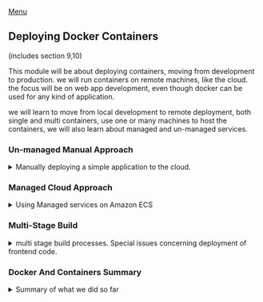 <!--
ignore these words in spell check for this file
// cSpell:ignore dockerized simplenodeapp FARGATE
-->

[Menu](../README.md)

## Deploying Docker Containers
(includes section 9,10)

This module will be about deploying containers, moving from development to production. we will run containers on remote machines, like the cloud.\
the focus will be on web app development, even though docker can be used for any kind of application.

we will learn to move from local development to remote deployment, both single and multi containers, use one or many machines to host the containers, we will also learn about managed and un-managed services.

### Un-managed Manual Approach

<details>
<summary>
Manually deploying a simple application to the cloud.
</summary>

A basic, simple, hands-on process of getting an application to run on a remote machine. we do everything manually, from setting the machine, opening the ports, getting the image and running it.

the examples in the course are for amazon's AWS.\
**(Note: i used the docker labs playground instead of AWS)**

#### From Development To Production

so far, we only focused on development, but containers, as their namesakes, are ideal for deployment. they protect us from having different development and production environments. the environment is inside the container. we have an isolated, standalone environment that is the same in the development stage and the deployment stage. they are reproducible, easy to share and use.\
this protects us from surprises, if we run it in a container locally, it should work the same in a container that's running in a remote machine.

- Bind Mounts shouldn't be used in production.
- Containerized apps might need a build step that happens in the deployment stage (such as React apps).
- Multi-container project might need to be split across multiple hosts/remote machine in the deployment.
- There are tradeoffs, we might have less control and less responsibility when deploying containers remotely.

#### Deployment Process & Providers

The basic first example is a standalone nodeJS application. no database, no frontend. just one container that runs one image. 
our process is simply:
> Install Docker on a remote host (e.g. via SSH), push and pull image, run container based on image on remote host.

for this, we need a remote machine, some service that can host our container and run it. the major hosting providers are
- Amazon Web Services (AWS)
- Microsoft Azure
- Google Cloud

those three can give us much more than web hosting. and they have good defaults to use. in this course we will use AWS, this requires a credit card to pay for hosting.

we will use an amazon EC2 service.

#### Getting Started With An Example

deploying a basic node application to AWS EC2.
> AWS EC2 is a service that allows you to spin up and manage your own remote machines.

we will get this example working in three steps:
> 1. Create and launch EC2 instance, VPC and security group.\
>   (VPC - virtual public cloud)
> 2. Configure security groupe to expose all required ports to WWW
> 3. Connect to instance (SSH), install docker and run container.

lets get the simple application in the folder "basic-deployment". it's a really basic application that simply serves a static page. we can create a docker-compose file, but we won't do this right now.


```sh
cd basic-deployment\
docker image build -t simplenodeapp .
docker container run --rm -d -p 3000:80 --name simple simplenodeapp
docker container stop simple
```

we check the browser.

#### Bind Mounts In Production

in this application, we aren't using bind mounts. 

In development, we encapsulate the runtime environment, but we are fine if the source code comes from the local machine. and it's even better if it can respond to changes in it. this makes development faster, without restarting the container or building the image again.\
For production, we want the container to have everything inside it, and not to depend on anything from inside. the image is the single source of truth. we don't look outside to get the code. this is why we use `COPY` when we build the image, and we don't use bind mounts.

we could have both the copy and the bind mount, the volumes are declared outside the dockerfile, this way we can use the same file for both development and production. had we used a docker-compose file, we might have had those bind commands inside it, but we will look at this issue later.

#### Introducing AWS & EC2

now we want to take this image and deploy it somewhere. we want the remote machine to run the image. we need an account and a credit card to sign up.

we should see something called *AWS Management Console*, where we search for EC2, we look for an option to launch a new instance.

#### Connecting to an EC2 Instance

we should now see a wizard to select which instance we get. e should take an x86 linux system, and be sure we take the three instance and choose something with simple memory requirement, in the example, it's t2.micro. we then need to make sure there is a VPC network configured.

now we get a screen to get a key-pair, which is something that allows us to connect to the machine with SSH. we can't lose this key, as it's only possible to get it once. we shouldn't share this key. this file is *.pem* extension, a base64-encoded certificate.

we should now launch the instance and see that it's running.\
we will now connect to it with ssh (secure shell). in linux we get this out of the box, in windows we either use **WSL2** or a ssh client such as **putty**.\
we click on the 'connect' button to get the commands to ssh into the machine.


in linux, we might need to use the command to give our permissions, then we run the shell command with the *-i* (identity_file) flag to connect to it.
```sh
chmod 400 key.pem
ssh -i "key.pem" machine@somewhere.region.provider.com
``` 
this will change how our shell prompt looks.


note: we can configure the security groups after we connect to the instance.

#### Installing Docker on a Virtual Machine

when we are inside the remote machine, we need to install docker. we will use the yum package manager for this. we will also use some amazon provided stuff

```sh
sudo yum update -y
sudo amazon-linux-extras install docker
sudo service docker start
```

now we got docker installed and running, and we can try typing in some commands to see that it behaves like we expect it to.

if we were using something else other than amazon EC2, we would need to install docker differently, as described in the documentation for [installing docker](https://docs.docker.com/engine/install/).

#### Pushing our local Image to the Cloud

now that we have docker running, we need to bring the image to the remote machine.
we can either bring the source code to the remote machine and build the image there, or build the image locally and then get it from the remote machine.

obviously, docker is all about the later option. we don't want to do all the work on the remote machine, it's just repeated work.

we can do this with docker hub, we publish our image to it, and then pull it from the remote machine. we login to our docker-hub example, create a new repository (public). and now we need to push our image to it. lets have a .dockerignore file inside, we want to ignore node_modules, dockerfile and any .pem files.


```sh
docker image build -t node-dep-example .
docker image tag node-dep-example repo/node-example-1
docker image tag node-dep-example repo/node-example-2
docker image ls -a
#remove tagged and check that it's gone
docker image rm repo/node-example-2
docker image ls -a
#login into docker hub, with username and password
docker login 
docker image push repo/node-example-2
```

#### Running & Publishing the App (on EC2)

now we go back to the remote machine with our ssh connection. we can get the image from the dockerhub repository and run it as we always do.

```sh
docker container run --rm -d --name simple -p 80:80 academind/node-example-1
docker container ls -a
```

in aws we might get a permission issues, for now we simply add the `sudo` to bypass this. it isn't the right thing to do in real world situations.

we go back to the AWS dashboard and look at our instances, we will see public ip. when we enter it in the browser we don't get anything. this isn't a bug, it's a security group issue. we can find it and click on the security to see which traffic is allowed in and out of the instance. all outbound traffic is allowed, which is why we could get the image from docker hub. but only one port is allowed for inbound traffic, this is port 22, which is how the ssh protocol works (together with the key).

we want to allow incoming HTTP access. sw we need to edit the rules and allow http (source: anywhere). and now we can try entering the public ip4 address in our browser and see the static page.

we could also run a docker-compose file on a remote machine, we would need to make adjustments to avoid building images and just take them from the hub.

#### Managing & Updating the Container / Image

there are more advanced ways to deploy applications on the cloud, such as using a custom domain, having multiple containers, etc...

if we updated the code and wanted to push the changes to the remote machine, we would need to rebuild the image, push it again into the repository, and then stop the container, get the image again and run again.\
We need to make sure we are using the updated version. we can either pull the image manually or add a flag to indicate that it should always pull the images again.

```sh
docker image pull academind/node-example-1
# or
docker container run --rm -d --name simple --pull "always" -p 80:80 academind/node-example-1
```

to shut everything down, we can stop the running container, but we can also shut the EC2 instance entirely and choose to terminate it. this will remove it entirely, we can also stop it from running without deleting all the settings.

#### Disadvantages of our Current Approach

we saw how to deploy a simple application on a remote machine, the only thing we needed to install was the docker program. this approach was simple, but it was manual and required us to setup everything.
we are fully responsible for this machine, the configuration and the security of it. we managed the network, the firewall and the security groups, the hardware and the OS. and everything must be done via ssh.

we really want a workflow that can do everything for us. this is what we call a 'Managed' approach. and that will be the next part.

</details>

### Managed Cloud Approach

<details>
<summary>
Using Managed services on Amazon ECS
</summary>

Important: the AWS free tier doesn't include Amazon ECS, so following the course examples will cost us. we also need to be sure we remove all of our resources to avoid paying for them. these resources also include load balancers and NAT gateways.

#### From Manual Deployment to Managed Services

the manual approach gives us total control, but also more responsibility, we have more options, but we also need to take care of more things. we can try and go for a more managed approach, where we don't create the remote machine on our own, but we use a managed machine instead.

Amazon ECS (Elastic Container Service) is a managed machine, other cloud providers also have this option. the cloud provider takes care of creating, managing, updating, monitoring and scaling our application. we now also need to use their tools to orchestrate (manage) the containers, we won't be using `docker container` commands anymore. each service has different commands.

#### Deploying with AWS ECS: A Managed Docker Container Service

we go back to amazon, and get an instance of ECS (this a paid service). we would see a ECS wizard.

There are four layers to ECS:
- Clusters
- Services
- Tasks
- Containers

we already know about containers, so we click to edit our custom container, we give it a name and the image, the ports and any memory limitations. this screen is like the `docker container run` command. we only specify the internal port, the external port is the same. we can add environment arguments or overwrite the starting command and the working directory.

there is also health check, timeouts, network settings, storage and logging (we can use AWS CloudWatch logs).

the next layer is the tasks, a task is blue print for the application, how the machine should be created. we will use **FARGATE** by default, which is a 'serverless' method that is very cost effective, we could also use ECS2, but that will cost more.

the third layer is the service, where we can add a load balancer.

the final layer is the cluster, the overall network of machine in which our services run.

once this starts up, we can start viewing the details of each layer, and eventually we see the public ip.

#### More on AWS

if we want to learn more about AWS, we can look at the martials in the [academind](https://academind.com/tutorials/aws-the-basics) website.

FARGATE is an aws specific thing, it only creates the server when it's needed (a request is made), so it costs less.

we also set up the task memory and CPU, which we can ask AWS to automatically scale up if it encounters high loads of requests.

#### Updating Managed Containers

what if we want to update our image? how will we get this reflected on the ECS service?

as before, we push the new image to the cloud, and we find the tasks tab in the AWS dashboard and click 'create new revision', don't change anything, and click 'create', and then 'Actions->Update Service". once the new task is up, we can go to the new public ip and see the updated version. it will be a different ip address then before. we could use custom domain names to ensure it has the same address.

#### Preparing a Multi-Container App

we will also try a multi container applications. one container with mongoDB and one with our backend service.

we should delete all the resources: services and clusters.

we won't use docker-compose for deployment. it's good for development on one local machine, but less for deployment on remote multiple machines. each cloud vendor has different requirements for how to specify stuff. the compose file is still useful as a reminder to what we want to do.

in AWS ECS we can't use the nice way to find the address of the other containers. in local development, when we use docker-compose, everything goes into the same network. but on the cloud the containers won't necessarily run on the same machine.\
however, if the containers are running in the same task, then they are guaranteed to run on the same machine, in this case, we can use localhost address again. so let's store this as environment variable and build our image again, then push it into dockerhub.

speaking of which, we need to feed in the environment variables.

#### Configuring the NodeJS Backend Container

we click of cluster, "create cluster", "networking only", provide a name check "create VPC" and use the default. the cluster is just the surrounding network, this might take a few minutes. we need to create tasks and services. we create a new "task definition", and assign it to FARGATE.\
it's important that the task role is **ecsTakExecutionRole**.\
we now add the container, choose the image, open port 80.

in the development stage, we used nodemon to have live updates of the code, but it won't matter in production, so we change the "command" field to run node, rather than the npm start to run a script. for the environment variables, we can't use a file, we must enter the key:value pairs. we did this to have 'localhost' as an environment variable.

we don't have storage and volumes because we aren't using bind mounts in production.

#### Deploying a Second Container & A Load Balancer

now we want another container, it will run in the same task (to ensure it runs in the same machine), we map the port 27017 as mongo expects, and we pass the environment variables for user name and password.

this a database, so we eventually will fill in the storage and logging part. but later.

we then create the task, and now we create the service with the task we just created. we need to select the created VPC, use the two subnets and enable "auto assign public ip".

we will also create and "Application Load Balancer", if one isn't found, we follow along the interface to create one on the same vpc. and we select the security group, and choose the routing and registering targets. follow the screens and eventually create the server.

we can use postman to send http requests with a goal to the backend and then see the updated list.

#### Using a Load Balancer for a Stable Domain

every time we deploy an updated image, the public ip is changed. we don't want this.

we can fix it with the load balancer. currently, the load balancer does healthcheck-s to the services, but we didn't set it up correctly, because it tries accessing a url which we didn't define in the application. we also didn't set the correct security group.

if we fix everything, then the DNS name should be the correct address, rather than the changing IP address.

#### Using EFS Volumes with ECS

we update our image, and force re-deployment, the old task keeps running until the new on is running properly, it is then removed after few minute.

now we try to get the goals again, but the old data is lost. we don't have data persistency. once we update a service, we lose the containers and the data stored inside them.

in the local development, we solved this with using volumes, we should do the same in the production deployment.

we go to the task definition, "add volume" and choose EFS (elastic file system). we need to create a file system with amazon, and make it use the vpc we are using. we now click 'customize' and change the network access, we need to change the security group - we create a new one under the vpc, and choose inbound rules with NFS type. we follow the instructions and set the file system as a volume.

we now edit the mongodb configuration a click 'mount point' and set the container path (like what we had in the docker run command),  we also need to choose platform version 1.4.0 and above (latest didn't work in the video).

now the service restarts the task and containers and we will have persistent data, even if we later restart the tasks again (update, "[x]force new deployment")

we have many stopped tasks, which we can see the reasons for failing, in mongoDB this bites us in the ass. the new task tries to get the lock, but it's already held by the previous one task.

we won't bother solving this problem for now, as we are planning to replace the mongoDB with something else later. we simply remove the task manually instead of having a rolling update.

#### Our Current Architecture

we currently have a backend container and a mongodb container, both resting inside the same task, we also have a volume with AWS EFS Storage that gives us data persistency. we also have a load balancer that gives us a consistent ip address.

#### Databases & Containers: An Important Consideration

we can manage our own Database containers,just like how we do it locally, but there are some issues.
- scaling and managing availability can be challenging, we might need multiple instances that have to be synched.
- performance when there is a traffic spike
- backups and security

these are things that are mostly unique to deployment situations, they don't matter much in development.

therefore, we should consider moving our self-managed database outside, and use  managed database service, such as AWS RDS (relational database service), MongoDB Atlas, or others.

this is another form of tradeoff, we can manage the database on our own, but we can also use a generic solution. mongoDB atlas is a cloud based version of mongoDB, which makes scaling and synchronizing easier.

#### Moving to MongoDB Atlas

we can use MongoDB atlas for free for now, we log-in into the mongoDB atlas website, and create a cluster, we choose the shared-cluster (which is free), we choose a cloud provider (doesn't matter which), we choose the free tier and follow the instructions. this will give us cloud mongoDB to which we can connect. we replace the connection string to point to the new storage.

we now need to choose if we use the cloud option during development, or if we continue using the local version for development to avoid eating up our data quota. this might mean we have different versions of mongo db, so we need to align the mongo version of the container with that of the cloud version (which usually lags behind the desktop version).

if we decide to use the cloud service in both cases, we can choose which database we use in the code with environment variables, to avoid contaminations.


```js
mongoose.connect(
  `mongodb+srv://${process.env.MONGODB_USERNAME}:${process.env.MONGODB_PASSWORD}@${process.env.MONGODB_URL}/${process.env.MONGODB_NAME}?retryWrites=true&w=majority`,
);
```

we can now get rid of the mongodb container, this also means we don't need the named volume, and so on, we also should remove the "depends_on:" key. this fails because of mongoDB atlas has it's own security, and we didn't configure them yet, we need to allow connections from IPs (whitelist), add and configure users with proper roles and privileges (read & write, admin).

now things should work from the local development environment.

#### Using MongoDB Atlas in Production

we switched over to MongoDB Atlas because we wanted to use it in production, we enter the task definition configuration, and delete the container for DB, we also remove the file system resource which is no longer needed, and we can also delete the security group.

we now change the URL from localhost and use the new credentials, and use the production environment. and we update the task again, which will now use the external mongoDB atlas service.

</details>

### Multi-Stage Build

<details>
<summary>
multi stage build processes. Special issues concerning deployment of frontend code.
</summary>

we are still missing the frontend part of the application. we want our React SPA (single page application) deployed as part of the cluster. while this seems easy, there is a specific issue.  most front end applications have a build step, which we usually ignore during development.

#### Understanding a Common Problem

some apps and projects have a build step, in web development, this means an optimization script that runs after development but before deployment. the development and the production setup isn't the same.

This happens in react, angular, vue and other, they all have code that isn't executable by the browser, but is compiled/transpiled into code that can run in the browser. this is the work of the bundler (such as parcel). other stuff that happen is code optimization and minification. the development stage also has a way to serve the files (with `npm start`). this development server isn't suited for use in production, it's too resource intensive.

all these frameworks have a build script, such as 'react-script build' that produces production ready code, which can then be served by any webserver. but this isn't enough, even if we tell our container to run the build command, it won't create a suitable server.

so this is our problem, we need a production ready code and something to serve it.

#### Creating a "build-only" Container

when we develop a ReactJS app, we get live-reloading (when source code changes), development servers, and it uses un-optimized javascript code and features that aren't supported by all browsers.\
when we deploy th app, we want optimized code that will work with all browsers, and without that attached server.

we need our reactApp to be different for development and production. we actually don't need the *node* image, because the nodeJs is used to give us the server, not for the code itself.


we tackle this issue by adding another dockerfile, this one called "Dockerfile.prod". we will also need a server to serve them.

#### Introducing Multi-Stage Builds

Multistage build allow us one docker file, but with multiple steps, that can use the results from one result (copy files and folder that were created earlier). we can then run all the step or just some of them. we can also switch between base images once we finished with the earlier.

We use the `as` keyword to label steps, we can then copy from those steps with `--from=<step name>`, so we can grab the files from the build folder that was created in the build step. we use the nginx image as the server for our website.
we can have an extra stage for testing if we want.

```dockerfile
# FROM node
FROM node:14-alpine as build

WORKDIR /app

COPY package.json .

RUN npm install

COPY . .

#EXPOSE 3000

#CMD ["npm", "start"]

RUN npm run build

FROM nginx:stable-alpine

COPY --from=build /app/build /usr/share/nginx/html

EXPOSE 80

CMD ["nginx","-g", "daemon off;"]
```

#### Building a Multi-Stage Image

we need to check if our code has things that need to change, such as "localhost", which was ok in development (it runs on the browser), but in the real world, it runs on the user browser, so it needs to be changed. the correct domain depends on where it's deployed, so if we deploy it on the same task as the backend, we can eliminate the domain entirely, switch "http://localhost/goals" to  "/goals".
if we use a different service we need to specify that domain.

now we want to build the image for production. we specify the file and the context again.

```sh
docker image build -f frontend/dockerfile.prod -t academind/goals-react ./frontend
docker image push academind/goals-react
```

#### Deploying a Standalone Frontend App

we want to deploy that image on the AWS cluster, we click on the "task definition" and "add container" with the correct image, we also change the startup dependency ordering to ensure the frontend only start after the backend has.\
but we have two containers mapped to the same port in the same task. this isn't allowed. and we can't create this container in this task yet. so we need a new task, so we create another task, which requires us to change the domain in the code again, the solution of omitting the domain doesn't work anymore.

we can't use environment variables directly, because of how react build works, but node gives us something.
```js
const loadBalancerURL = 'http://ecs-lb-something.elb.amazonaws.com';
const backendURL= process.env.NODE_ENV === 'development' ? 'http://localhost:80' : loadBalancerURL;
```

we need a new load balancer, give it a name, make it internet facing, on the same vpc as the tother, have a new target group type ip. now we have a different path for each stage, this is determined by how the image is built. "npm start" is development, and "npm run build" is production.

eventually, we will have two services in the cluster, each running one task with a load balancer that provides a constant ip address. this should work now.


#### Development vs Production: Differences

we have different dockerfiles for development and production, there is no way around it. having different url doesn't mean we have different environments, we use the same source code, just with different configuration. the code is still locked into the image.

#### Understanding Multi-Stage Build Targets

one last note on multi stage build targets, we can build parts of the build with the *--target* flag to specify up to which part we want to build. this can help with images that can also run the test or not

#### Beyond AWS

AWS isn't the only cloud provider. but no matter which one we choose, we usually will have some kind of tradeoff between managing everything and delegating tasks to the cloud provider and to other services.

#### Module Summary

this module was about deploying containers on a remote machine, either directly or by using a managed service. looked at differences between development and production in terms of volumes, database, urls.
we also explored multi-stage build files and how to use them to create image that have a build stage.

we talked about AWS -clusters, service, tasks and containers, and we looked at other cloud services such as file-systems and the mongoDB atlas cloud database.

</details>

### Docker And Containers Summary

<details>
<summary>
Summary of what we did so far
</summary>

Summary of the docker core concepts, development and deployment.

#### Images & Containers

containers are isolated boxes with a runtime environment, a file system and source code.a container is 'stateless', it doesn't retain data after it's removed, unless it uses a volume for data.

images are blueprints for containers, they are stored in registries like dockerhub, the are the readonly layers on which the containers are built. they are composed of layers which can be shared between versions of images.

#### Key Commands

- `docker image build` - build image
  - *--tag, -t* - tag image
  - *--file,-f* - dockerfile
- `docker container run` - run container
  - *--name* - container name
  - *--rm* - remove when stopped
  - *--detach,-d* - run in the background
  - *--publish, -p* - open ports
- `docker image pull` - get image from repository
- `docker image push` - push image to repository

#### Data, Volumes & Networking

having persistent data for container, 
- anonymous volumes - mostly used together with other stuff
- named volumes - reuseable volume
- bind mounts - mirror data from the local machine into the container

communication
- container to the outside world - works immediately
- container to container - use the same network to make this possible
  
#### Docker Compose

a configuration file that allows us to spin together several containers with the respective flags and arguments. also can build images. great for multi-container projects.

`docker compose up`,`docker compose down`.

#### Local vs Remote

>"isolated, encapsulated reproducible environments"

we can run docker application either locally or on remote machine (one or more). containers are perfect even if just use them locally.

#### Deployment

when we deploy our containerized application to a remote machine, we don't use bind-mounts (we use `COPY` or volumes), multiple containers might need multiple machines.

multistage build can also help us, especially with applications that have a build step.

tradeoff between Control vs Ease-Of-Use, security also matters here.

#### Module Resources

</details>

